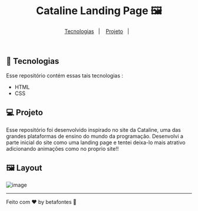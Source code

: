 <h1 align="center">Cataline Landing Page 🖼️</h1>

<p align="center">
  <a href="#-tecnologias">Tecnologias</a>&nbsp;&nbsp;&nbsp;|&nbsp;&nbsp;&nbsp;
  <a href="#-projeto">Projeto</a>&nbsp;&nbsp;&nbsp;|&nbsp;&nbsp;&nbsp;
</p>

<br>

## 🚀 Tecnologias

Esse repositório contém essas tais tecnologias :

- HTML
- CSS

## 💻 Projeto

Esse repositório foi desenvolvido inspirado no site da Cataline, uma das grandes plataformas de ensino do mundo da programação. Desenvolvi a parte inicial do site como uma
landing page e tentei deixa-lo mais atrativo adicionando animações como no proprio site!!

## 🖼️ Layout

![image](https://user-images.githubusercontent.com/70981960/213766296-bd4ceee3-54e2-4835-a7a8-e1d491f19fdf.png)






<hr>

Feito com ♥ by betafontes :wave: 
